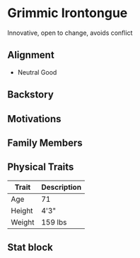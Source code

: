 # Grimmic Irontongue

Innovative, open to change, avoids conflict

## Alignment

- Neutral Good

## Backstory

## Motivations

## Family Members

## Physical Traits
|Trait|Description|
|---|----------|
|Age| 71|
|Height|4'3"|
|Weight|159 lbs|

## Stat block